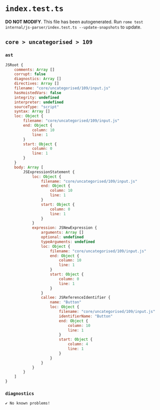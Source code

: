 # `index.test.ts`

**DO NOT MODIFY**. This file has been autogenerated. Run `rome test internal/js-parser/index.test.ts --update-snapshots` to update.

## `core > uncategorised > 109`

### `ast`

```javascript
JSRoot {
	comments: Array []
	corrupt: false
	diagnostics: Array []
	directives: Array []
	filename: "core/uncategorised/109/input.js"
	hasHoistedVars: false
	integrity: undefined
	interpreter: undefined
	sourceType: "script"
	syntax: Array []
	loc: Object {
		filename: "core/uncategorised/109/input.js"
		end: Object {
			column: 10
			line: 1
		}
		start: Object {
			column: 0
			line: 1
		}
	}
	body: Array [
		JSExpressionStatement {
			loc: Object {
				filename: "core/uncategorised/109/input.js"
				end: Object {
					column: 10
					line: 1
				}
				start: Object {
					column: 0
					line: 1
				}
			}
			expression: JSNewExpression {
				arguments: Array []
				optional: undefined
				typeArguments: undefined
				loc: Object {
					filename: "core/uncategorised/109/input.js"
					end: Object {
						column: 10
						line: 1
					}
					start: Object {
						column: 0
						line: 1
					}
				}
				callee: JSReferenceIdentifier {
					name: "Button"
					loc: Object {
						filename: "core/uncategorised/109/input.js"
						identifierName: "Button"
						end: Object {
							column: 10
							line: 1
						}
						start: Object {
							column: 4
							line: 1
						}
					}
				}
			}
		}
	]
}
```

### `diagnostics`

```
✔ No known problems!

```
